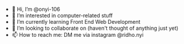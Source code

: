 - 👋 Hi, I’m @onyi-106
- 👀 I’m interested in computer-related stuff 
- 🌱 I’m currently learning Front End Web Development
- 💞️ I’m looking to collaborate on (haven't thought of anything just yet)
- 📫 How to reach me: DM me via instagram @ridho.nyi

<!---
onyi-106/onyi-106 is a ✨ special ✨ repository because its `README.md` (this file) appears on your GitHub profile.
You can click the Preview link to take a look at your changes.
--->
